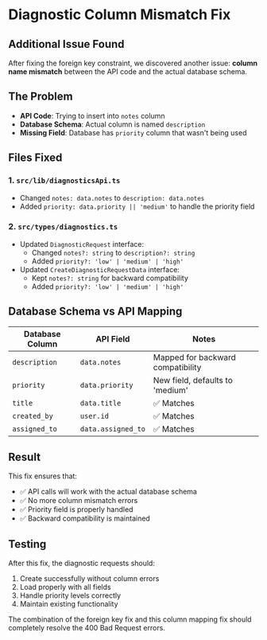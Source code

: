 # Diagnostic Column Mismatch Fix

## Additional Issue Found

After fixing the foreign key constraint, we discovered another issue: **column name mismatch** between the API code and the actual database schema.

## The Problem

- **API Code**: Trying to insert into `notes` column
- **Database Schema**: Actual column is named `description`
- **Missing Field**: Database has `priority` column that wasn't being used

## Files Fixed

### 1. `src/lib/diagnosticsApi.ts`
- Changed `notes: data.notes` to `description: data.notes`
- Added `priority: data.priority || 'medium'` to handle the priority field

### 2. `src/types/diagnostics.ts`
- Updated `DiagnosticRequest` interface:
  - Changed `notes?: string` to `description?: string`
  - Added `priority?: 'low' | 'medium' | 'high'`
- Updated `CreateDiagnosticRequestData` interface:
  - Kept `notes?: string` for backward compatibility
  - Added `priority?: 'low' | 'medium' | 'high'`

## Database Schema vs API Mapping

| Database Column | API Field | Notes |
|----------------|-----------|-------|
| `description` | `data.notes` | Mapped for backward compatibility |
| `priority` | `data.priority` | New field, defaults to 'medium' |
| `title` | `data.title` | ✅ Matches |
| `created_by` | `user.id` | ✅ Matches |
| `assigned_to` | `data.assigned_to` | ✅ Matches |

## Result

This fix ensures that:
- ✅ API calls will work with the actual database schema
- ✅ No more column mismatch errors
- ✅ Priority field is properly handled
- ✅ Backward compatibility is maintained

## Testing

After this fix, the diagnostic requests should:
1. Create successfully without column errors
2. Load properly with all fields
3. Handle priority levels correctly
4. Maintain existing functionality

The combination of the foreign key fix and this column mapping fix should completely resolve the 400 Bad Request errors.









